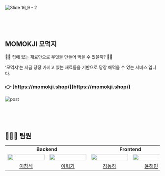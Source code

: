 ![Slide 16_9 - 2](https://github.com/cancook/.github/assets/49224104/3877b388-04c6-443f-87a4-4f09a392fe8a)


<br/>
<br/>
<br/>

## MOMOKJI 모먹지

🧑‍🍳 집에 있는 재료만으로 무엇을 만들어 먹을 수 있을까? 🧑‍🍳

‘모먹지’는 지금 당장 가지고 있는 재료들을 기반으로 당장 해먹을 수 있는 서비스 입니다.

### 👉 [https://momokji.shop/](https://momokji.shop/)


![post](https://github.com/cancook/.github/assets/49224104/078549c3-e283-4fa4-8f5e-ee2fde73188a)

<br/>
<br/>
<br/>

## 🧑🏻‍💻 팀원

<table>
  <tr>
    <td align="center" colspan="2">
      <b>Backend</b>
    </td>
    <td align="center" colspan="2">
      <b>Frontend</b>
    </td>
    <td align="center" colspan="2">
      <b>Design</b>
    </td>
  </tr>
  <tr>
    <td>
      <img src="https://avatars.githubusercontent.com/u/47213853?v=4" width="120px" height="15%"/>
    </td>
    <td>
      <img src="https://avatars.githubusercontent.com/u/71318080?v=4" width="120px" height="15%"/>
    </td>
    <td>
      <img src="https://avatars.githubusercontent.com/u/50029346?v=4" width="120px" height="15%"/>
    </td>
    <td>
      <img src="https://avatars.githubusercontent.com/u/49224104?v=4" width="120px" height="15%"/>
    </td>
    <td>
      <img src="" width="120px" height="15%"/>
    </td>
    <td>
      <img src="" width="120px" height="15%"/>
    </td>
  </tr>
  <tr>
    <td align="center">
      <a href="https://github.com/2044smile">
      이창석
      </a>
    </td>
    <td align="center">
      <a href="https://github.com/DevDior">
      이혁기
      </a>
    </td>
    <td align="center">
      <a href="https://github.com/Martin0o0">
      강동하
      </a>
    </td>
    <td align="center">
      <a href="https://github.com/Yoon-Hae-Min">
      윤해민
      </a>
    </td>
    <td align="center">
      <a>
      김남희
      </a>
    </td>
    <td align="center">
      <a >
      신예은
      </a>
    </td>
  </tr>
</table>
